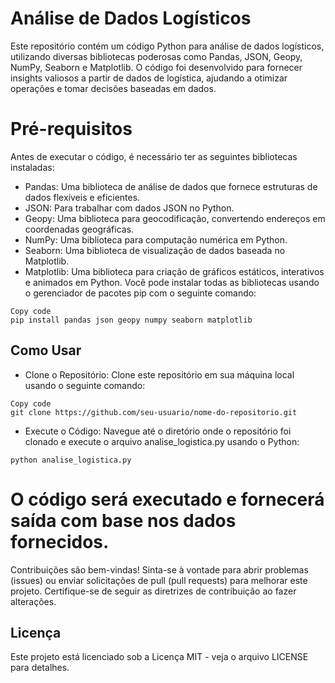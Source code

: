 # Análise de Dados Logísticos
Este repositório contém um código Python para análise de dados logísticos, utilizando diversas bibliotecas poderosas como Pandas, JSON, Geopy, NumPy, Seaborn e Matplotlib. O código foi desenvolvido para fornecer insights valiosos a partir de dados de logística, ajudando a otimizar operações e tomar decisões baseadas em dados.

# Pré-requisitos
Antes de executar o código, é necessário ter as seguintes bibliotecas instaladas:

- Pandas: Uma biblioteca de análise de dados que fornece estruturas de dados flexíveis e eficientes.
- JSON: Para trabalhar com dados JSON no Python.
- Geopy: Uma biblioteca para geocodificação, convertendo endereços em coordenadas geográficas.
- NumPy: Uma biblioteca para computação numérica em Python.
- Seaborn: Uma biblioteca de visualização de dados baseada no Matplotlib.
- Matplotlib: Uma biblioteca para criação de gráficos estáticos, interativos e animados em Python.
Você pode instalar todas as bibliotecas usando o gerenciador de pacotes pip com o seguinte comando:

```
Copy code
pip install pandas json geopy numpy seaborn matplotlib
```
## Como Usar
- Clone o Repositório: Clone este repositório em sua máquina local usando o seguinte comando:

```
Copy code
git clone https://github.com/seu-usuario/nome-do-repositorio.git
```
- Execute o Código: Navegue até o diretório onde o repositório foi clonado e execute o arquivo analise_logistica.py usando o Python:
```
python analise_logistica.py
```
O código será executado e fornecerá saída com base nos dados fornecidos.
=
Contribuições são bem-vindas! Sinta-se à vontade para abrir problemas (issues) ou enviar solicitações de pull (pull requests) para melhorar este projeto. Certifique-se de seguir as diretrizes de contribuição ao fazer alterações.

## Licença
Este projeto está licenciado sob a Licença MIT - veja o arquivo LICENSE para detalhes.

